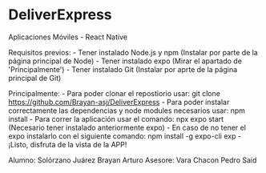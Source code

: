 # DeliverExpress
Aplicaciones Móviles - React Native

Requisitos previos: 
    - Tener instalado Node.js y npm (Instalar por parte de la página principal de Node)
    - Tener instalado expo (Mirar el apartado de 'Principalmente')
    - Tener instalado Git (Instalar por aprte de la página principal de Git)

Principalmente: 
    - Para poder clonar el repostiorio usar: git clone https://github.com/Brayan-asj/DeliverExpress
    - Para poder instalar correctamente las dependencias y node modules necesarios usar: npm install
    - Para correr la aplicación usar el comando: npx expo start (Necesario tener instalado anteriormente expo)
        - En caso de no tener el expo instalarlo con el siguiente comando: npm install -g expo-cli exp
    - ¡Listo, disfruta de la vista de la APP!

Alumno: Solórzano Juárez Brayan Arturo
Asesore: Vara Chacon Pedro Said